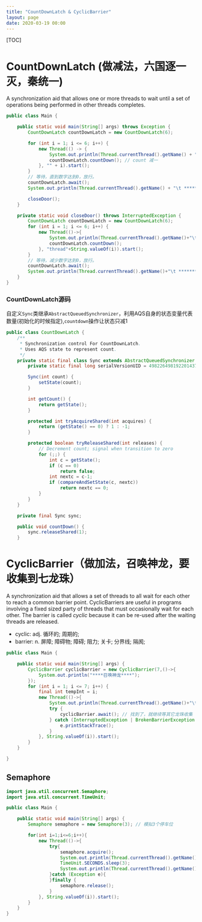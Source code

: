 ```yaml
---
title: "CountDownLatch & CyclicBarrier"
layout: page
date: 2020-03-19 00:00
---
```


[TOC]

# CountDownLatch (做减法，六国逐一灭，秦统一)

A synchronization aid that allows one or more threads to wait until a set of operations being performed in other threads completes.

```java
public class Main {

    public static void main(String[] args) throws Exception {
        CountDownLatch countDownLatch = new CountDownLatch(6);

        for (int i = 1; i <= 6; i++) {
            new Thread(() -> {
                System.out.println(Thread.currentThread().getName() + "国，被灭");
                countDownLatch.countDown(); // count 减一
            }, "" + i).start();
        }
        // 等待，直到数字达到0，放行。
        countDownLatch.await();
        System.out.println(Thread.currentThread().getName() + "\t **************秦帝国，统一华夏");

        closeDoor();
    }

    private static void closeDoor() throws InterruptedException {
        CountDownLatch countDownLatch = new CountDownLatch(6);
        for (int i = 1; i <= 6; i++) {
            new Thread(()->{
                System.out.println(Thread.currentThread().getName()+"\t上完自习，离开教室");
                countDownLatch.countDown();
            }, "thread"+String.valueOf(i)).start();
        }
        // 等待，减少数字达到0，放行。
        countDownLatch.await();
        System.out.println(Thread.currentThread().getName()+"\t **************班长最后关门走人");
    }
}
```

### CountDownLatch源码

自定义`Sync`类继承`AbstractQueuedSynchronizer`，利用AQS自身的状态变量代表数量(初始化的时候指定),`countdown`操作让状态只减1

```java
public class CountDownLatch {
    /**
     * Synchronization control For CountDownLatch.
     * Uses AQS state to represent count.
     */
    private static final class Sync extends AbstractQueuedSynchronizer {
        private static final long serialVersionUID = 4982264981922014374L;

        Sync(int count) {
            setState(count);
        }

        int getCount() {
            return getState();
        }

        protected int tryAcquireShared(int acquires) {
            return (getState() == 0) ? 1 : -1;
        }

        protected boolean tryReleaseShared(int releases) {
            // Decrement count; signal when transition to zero
            for (;;) {
                int c = getState();
                if (c == 0)
                    return false;
                int nextc = c-1;
                if (compareAndSetState(c, nextc))
                    return nextc == 0;
            }
        }
    }

    private final Sync sync;

    public void countDown() {
        sync.releaseShared(1);
    }
```

# CyclicBarrier（做加法，召唤神龙，要收集到七龙珠）

A synchronization aid that allows a set of threads to all wait for each other to reach a common barrier point. CyclicBarriers are useful in programs involving a fixed sized party of threads that must occasionally wait for each other. The barrier is called <em>cyclic</em> because it can be re-used after the waiting threads are released.

* cyclic: adj. 循环的; 周期的;
* barrier: n. 屏障; 障碍物; 障碍; 阻力; 关卡; 分界线; 隔阂;

```java
public class Main {

    public static void main(String[] args) {
        CyclicBarrier cyclicBarrier = new CyclicBarrier(7,()->{
            System.out.println("****召唤神龙****");
        });
        for (int i = 1; i <= 7; i++) {
            final int tempInt = i;
            new Thread(()->{
                System.out.println(Thread.currentThread().getName()+"\t收集到第七颗龙珠："+tempInt+"龙珠");
                try {
                    cyclicBarrier.await(); // 找到了，就继续等其它龙珠收集
                } catch (InterruptedException | BrokenBarrierException e) {
                    e.printStackTrace();
                }
            }, String.valueOf(i)).start();
        }
    }

}
```

## Semaphore

```java
import java.util.concurrent.Semaphore;
import java.util.concurrent.TimeUnit;

public class Main {

    public static void main(String[] args) {
        Semaphore semaphore = new Semaphore(3); // 模拟3个停车位

        for(int i=1;i<=6;i++){
            new Thread(()->{
                try{
                    semaphore.acquire();
                    System.out.println(Thread.currentThread().getName() + " 抢到车位");
                    TimeUnit.SECONDS.sleep(3);
                    System.out.println(Thread.currentThread().getName() + " 停车3s后离开");
                }catch (Exception e){
                }finally {
                    semaphore.release();
                }
            }, String.valueOf(i)).start();
        }
    }
}
```
